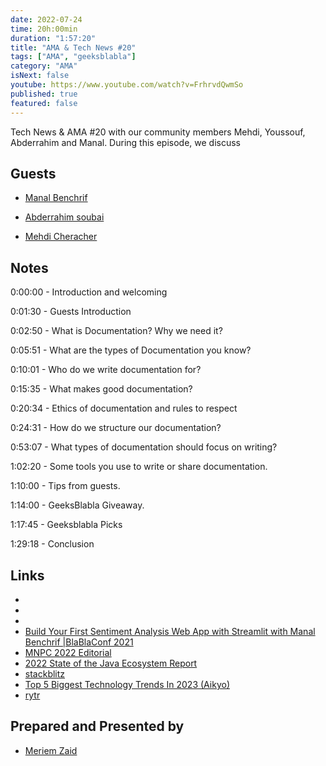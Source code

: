 ```yaml
---
date: 2022-07-24
time: 20h:00min
duration: "1:57:20"
title: "AMA & Tech News #20"
tags: ["AMA", "geeksblabla"]
category: "AMA"
isNext: false
youtube: https://www.youtube.com/watch?v=FrhrvdQwmSo
published: true
featured: false
---
```


Tech News & AMA #20 with our community members Mehdi, Youssouf, Abderrahim and Manal. During this episode, we discuss 
## Guests

- [Manal Benchrif](https://twitter.com/benchrifmanal)

- [Abderrahim soubai](https://www.soubai.me/)

- [Mehdi Cheracher](https://twitter.com/Mehdi_Cheracher)

## Notes

0:00:00 - Introduction and welcoming

0:01:30 - Guests Introduction

0:02:50 - What is Documentation? Why we need it?

0:05:51 - What are the types of Documentation you know?

0:10:01 - Who do we write documentation for?

0:15:35 - What makes good documentation?

0:20:34 - Ethics of documentation and rules to respect

0:24:31 - How do we structure our documentation?

0:53:07 - What types of documentation should focus on writing?

1:02:20 - Some tools you use to write or share documentation.

1:10:00 - Tips from guests.

1:14:00 - GeeksBlabla Giveaway.

1:17:45 - Geeksblabla Picks

1:29:18 - Conclusion

## Links

- [](https://cfp.blablaconf.com/)
- [](https://geeksblabla.com/.../hacktoberfest-open-source-2021)
- [](https://hacktoberfest.com/?fbclid=IwAR3W6o4ImjsK40Min99_hTt6tWrNT-atkdeso9xUjQDBiNbbwLoxOGZlo-M)
- [Build Your First Sentiment Analysis Web App with Streamlit with Manal Benchrif |BlaBlaConf 2021](https://www.youtube.com/watch?v=5plMb36qvLM)
- [MNPC 2022 Editorial](https://www.youtube.com/watch?v=QQLSbj1shHs&fbclid=IwAR3MRJ6eFhTJJH8JFswcZXV5t4M4M1WjsWts6ytZ0QnM99Md5ln7U_evAko)
- [2022 State of the Java Ecosystem Report](https://newrelic.com/resources/report/2022-state-of-java-ecosystem?fbclid=IwAR02xExRGP71qS94gNiX765jJ2MBBILdmvLi6vecgOe8yLSEuek9KQRnLKk)
- [stackblitz](https://stackblitz.com/codeflow?fbclid=IwAR0egKhHTfHSOEHDSKG1jD783L3fQ3Y5NNQzb5xyeKJ_JOVN89-YdBtwWi8)
- [Top 5 Biggest Technology Trends In 2023 (Aikyo)](https://medium.com/@aikyo.io/top-5-biggest-technology-trends-in-2023-7242256b1834)
- [rytr](https://rytr.me/?fbclid=IwAR36x8L6w4OZ9XQygrDN5I7qD-Xvj9ASnIsTrDu-h8Ag7l3FUrN-p_Cb13g)


## Prepared and Presented by

- [Meriem Zaid](https://twitter.com/_iMeriem)
